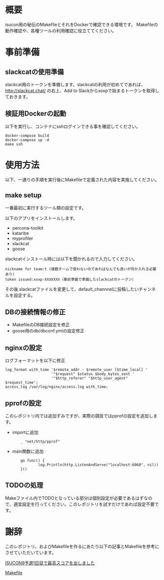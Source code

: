 
# 概要
isucon用の秘伝のMakefileとそれをDockerで確認できる環境です。
Makefileの動作確認や、各種ツールの利用確認に役立ててください。

# 事前準備

## slackcatの使用準備
slackcat用のトークンを準備します。slackcatの利用が初めてであれば、http://slackcat.chat/ の右上、Add to Slackからxoxpで始まるトークンを取得しておきます。

## 検証用Dockerの起動
以下を実行し、コンテナにsshログインできる事を確認してください。

```
docker-compose build
docker-compose up -d
make ssh
```
# 使用方法

以下、一通りの手順を実行後にMakefileで定義された内容を実施してください。

## make setup
一番最初に実行するツール類の設定です。

以下のアプリをインストールします。
- percona-toolkit
- kataribe
- myprofiler
- slackcat
- goose

slackcatインストール時には以下を聞かれるので入力してください。
```
nickname for team:t (複数チームで使わないのであればなんでも良いが何か入れる必要あり)
token issued:xoxp-XXXXXXX（事前準備で準備したslackcatのトークン）
```

その後.slackcatファイルを変更して、default_channnelに投稿したいチャンネルを設定する。

## DBの接続情報の修正
- MakefileのDB接続設定を修正
- goose用のdb/dbconf.ymlの設定修正

## nginxの設定
ログフォーマットを以下に修正
```
log_format with_time '$remote_addr - $remote_user [$time_local] '
                     '"$request" $status $body_bytes_sent '
                     '"$http_referer" "$http_user_agent" $request_time';
access_log /var/log/nginx/access.log with_time;
```

## pprofの設定
このレポジトリ内では追加ずみですが、実際の競技ではpprofの設定を追加します。

- importに追加

```
       _ "net/http/pprof"
```

- main関数に追加

```
       go func() {
               log.Println(http.ListenAndServe("localhost:6060", nil))
       }()
```

## TODOの処理

Makeファイル内でTODOとなっている部分は個別設定が必要であるはずなので、適宜設定を行ってください。このレポジトリを試すだけであれば設定不要です。

# 謝辞

このレポジトリ、およびMakefileを作るにあたり以下の記事とMakefileを参考にさせていただいています。

[ISUCON9予選1日目で最高スコアを出しました](https://to-hutohu.com/2019/09/09/isucon9-qual/)

[Makefile](https://github.com/tohutohu/isucon9/blob/master/Makefile)
